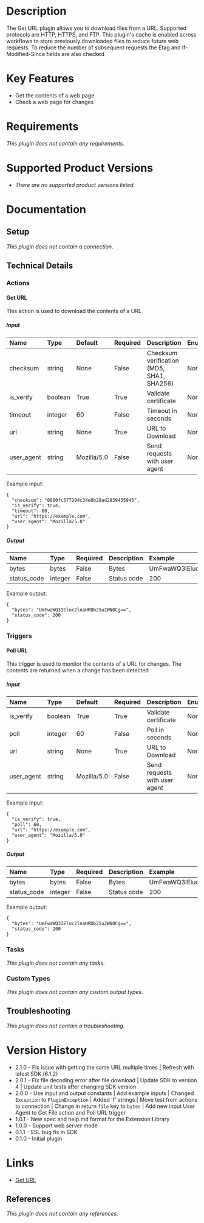 # Description

The Get URL plugin allows you to download files from a URL. Supported protocols are HTTP, HTTPS, and FTP. This plugin's cache is enabled across workflows to store previously downloaded files to reduce future web requests. To reduce the number of subsequent requests the Etag and If-Modified-Since fields are also checked

# Key Features

* Get the contents of a web page
* Check a web page for changes

# Requirements
  
*This plugin does not contain any requirements.*

# Supported Product Versions

* _There are no supported product versions listed._

# Documentation

## Setup
  
*This plugin does not contain a connection.*

## Technical Details

### Actions


#### Get URL

This action is used to download the contents of a URL

##### Input

|Name|Type|Default|Required|Description|Enum|Example|Placeholder|Tooltip|
| :--- | :--- | :--- | :--- | :--- | :--- | :--- | :--- | :--- |
|checksum|string|None|False|Checksum verification (MD5, SHA1, SHA256)|None|0800fc577294c34e0b28ad2839435945|None|None|
|is_verify|boolean|True|True|Validate certificate|None|True|None|None|
|timeout|integer|60|False|Timeout in seconds|None|60|None|None|
|url|string|None|True|URL to Download|None|https://example.com|None|None|
|user_agent|string|Mozilla/5.0|False|Send requests with user agent|None|Mozilla/5.0|None|None|
  
Example input:

```
{
  "checksum": "0800fc577294c34e0b28ad2839435945",
  "is_verify": true,
  "timeout": 60,
  "url": "https://example.com",
  "user_agent": "Mozilla/5.0"
}
```

##### Output

|Name|Type|Required|Description|Example|
| :--- | :--- | :--- | :--- | :--- |
|bytes|bytes|False|Bytes|UmFwaWQ3IEluc2lnaHRDb25uZWN0Cg==|
|status_code|integer|False|Status code|200|
  
Example output:

```
{
  "bytes": "UmFwaWQ3IEluc2lnaHRDb25uZWN0Cg==",
  "status_code": 200
}
```
### Triggers


#### Poll URL

This trigger is used to monitor the contents of a URL for changes. The contents are returned when a change has been 
detected

##### Input

|Name|Type|Default|Required|Description|Enum|Example|Placeholder|Tooltip|
| :--- | :--- | :--- | :--- | :--- | :--- | :--- | :--- | :--- |
|is_verify|boolean|True|True|Validate certificate|None|True|None|None|
|poll|integer|60|False|Poll in seconds|None|60|None|None|
|url|string|None|True|URL to Download|None|https://example.com|None|None|
|user_agent|string|Mozilla/5.0|False|Send requests with user agent|None|Mozilla/5.0|None|None|
  
Example input:

```
{
  "is_verify": true,
  "poll": 60,
  "url": "https://example.com",
  "user_agent": "Mozilla/5.0"
}
```

##### Output

|Name|Type|Required|Description|Example|
| :--- | :--- | :--- | :--- | :--- |
|bytes|bytes|False|Bytes|UmFwaWQ3IEluc2lnaHRDb25uZWN0Cg==|
|status_code|integer|False|Status code|200|
  
Example output:

```
{
  "bytes": "UmFwaWQ3IEluc2lnaHRDb25uZWN0Cg==",
  "status_code": 200
}
```
### Tasks
  
*This plugin does not contain any tasks.*

### Custom Types
  
*This plugin does not contain any custom output types.*

## Troubleshooting
  
*This plugin does not contain a troubleshooting.*

# Version History

* 2.1.0 - Fix issue with getting the same URL multiple times | Refresh with latest SDK (6.1.2)
* 2.0.1 - Fix file decoding error after file download | Update SDK to version 4 | Update unit tests after changing SDK version
* 2.0.0 - Use input and output constants | Add example inputs | Changed `Exception` to `PluginException` | Added 'f' strings | Move test from actions to connection | Change in return `file` key to `bytes` | Add new input User Agent to Get File action and Poll URL trigger
* 1.0.1 - New spec and help.md format for the Extension Library
* 1.0.0 - Support web server mode
* 0.1.1 - SSL bug fix in SDK
* 0.1.0 - Initial plugin

# Links

* [Get URL](https://github.com/rapid7/insightconnect-plugins/tree/master/plugins/get_url)

## References
  
*This plugin does not contain any references.*